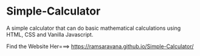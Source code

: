 # Simple-Calculator
 A simple calculator that can do basic mathematical calculations using HTML, CSS and Vanilla Javascript. 
 
 Find the Website Her===> https://ramsaravana.github.io/Simple-Calculator/
